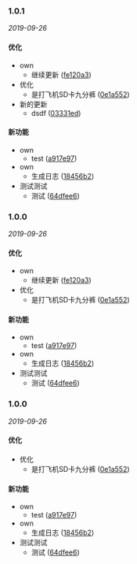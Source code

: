
### 1.0.1

_2019-09-26_

#### 优化

- own
  - 继续更新 ([fe120a3](https://github.com/saitoChen/commit/commit/fe120a3))
- 优化
  - 是打飞机SD卡九分裤 ([0e1a552](https://github.com/saitoChen/commit/commit/0e1a552))
- 新的更新
  - dsdf ([03331ed](https://github.com/saitoChen/commit/commit/03331ed))


#### 新功能

- own
  - test ([a917e97](https://github.com/saitoChen/commit/commit/a917e97))
- own
  - 生成日志 ([18456b2](https://github.com/saitoChen/commit/commit/18456b2))
- 测试测试
  - 测试 ([64dfee6](https://github.com/saitoChen/commit/commit/64dfee6))


### 1.0.0

_2019-09-26_

#### 优化

- own
  - 继续更新 ([fe120a3](https://github.com/saitoChen/commit/commit/fe120a3))
- 优化
  - 是打飞机SD卡九分裤 ([0e1a552](https://github.com/saitoChen/commit/commit/0e1a552))


#### 新功能

- own
  - test ([a917e97](https://github.com/saitoChen/commit/commit/a917e97))
- own
  - 生成日志 ([18456b2](https://github.com/saitoChen/commit/commit/18456b2))
- 测试测试
  - 测试 ([64dfee6](https://github.com/saitoChen/commit/commit/64dfee6))


### 1.0.0

_2019-09-26_

#### 优化

- 优化
  - 是打飞机SD卡九分裤 ([0e1a552](https://github.com/saitoChen/commit/commit/0e1a552))


#### 新功能

- own
  - test ([a917e97](https://github.com/saitoChen/commit/commit/a917e97))
- own
  - 生成日志 ([18456b2](https://github.com/saitoChen/commit/commit/18456b2))
- 测试测试
  - 测试 ([64dfee6](https://github.com/saitoChen/commit/commit/64dfee6))

